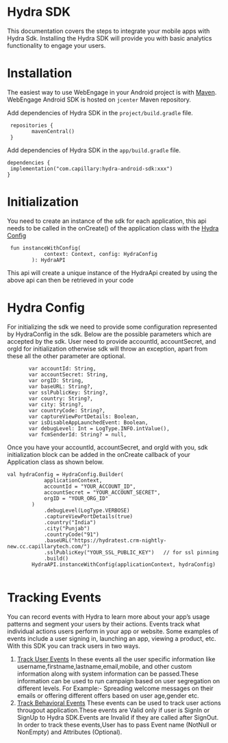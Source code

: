 # Hydra SDK

This documentation covers the steps to integrate your mobile apps with Hydra Sdk. Installing the Hydra SDK will provide you with basic analytics functionality to engage your users. 

# Installation

The easiest way to use WebEngage in your Android project is with [Maven](https://maven.apache.org/). WebEngage Android SDK is hosted on `jcenter` Maven repository.

Add dependencies of Hydra SDK in the `project/build.gradle` file.

```
 repositories {
        mavenCentral()
 }
 ```   
 Add dependencies of Hydra SDK in the `app/build.gradle` file.
 
 ```
 dependencies {
  implementation("com.capillary:hydra-android-sdk:xxx")
 }
 ```
 

# Initialization

You need to create an instance of the sdk for each application, this api needs to be called in the onCreate() of the application class with the [Hydra Config](README.md#hydra-config)

```
 fun instanceWithConfig(
            context: Context, config: HydraConfig
        ): HydraAPI
```
This api will create a unique instance of the HydraApi created by using the above api can then be retrieved in your code 

# Hydra Config
For initializing the sdk we need to provide some configuration represented by HydraConfig in the sdk. Below are the possible parameters which are accepted by the sdk. User need to provide accountId, accountSecret, and orgId for initialization otherwise sdk will throw an exception, apart from these all the other parameter are optional. 

```
       var accountId: String,
       var accountSecret: String,
       var orgID: String,
       var baseURL: String?,
       var sslPublicKey: String?,
       var country: String?,
       var city: String?,
       var countryCode: String?,
       var captureViewPortDetails: Boolean,
       var isDisableAppLaunchedEvent: Boolean,
       var debugLevel: Int = LogType.INFO.intValue(),
       var fcmSenderId: String? = null,
```

Once you have your accountId, accountSecret, and orgId with you, sdk initialization block can be added in the onCreate callback of your Application class as shown below.
```
val hydraConfig = HydraConfig.Builder(
            applicationContext,
            accountId = "YOUR_ACCOUNT_ID",
            accountSecret = "YOUR_ACCOUNT_SECRET",
            orgID = "YOUR_ORG_ID"
        )
            .debugLevel(LogType.VERBOSE)
            .captureViewPortDetails(true)
            .country("India")
            .city("Punjab")
            .countryCode("91")
            .baseURL("https://hydratest.crm-nightly-new.cc.capillarytech.com/")
            .sslPublicKey("YOUR_SSL_PUBLIC_KEY")   // for ssl pinning
            .build()
        HydraAPI.instanceWithConfig(applicationContext, hydraConfig)
        
  ```

# Tracking Events
You can record events with Hydra to learn more about your app’s usage patterns and segment your users by their actions.
Events track what individual actions users perform in your app or website. Some examples of events include a user signing in, launching an app, viewing a product, etc. With this SDK you can track users in two ways.

1. [Track User Events](track-user-events.md#track-user-events) In these events all the user specific information like username,firstname,lastname,email,mobile, and other custom information along with system information can be passed.These information can be used to run campaign based on user segregation on different levels.
For Example:- Spreading welcome messages on their emails or offering different offers based on user age,gender etc.
2. [Track Behavioral Events](track-behavioral-events.md#track-behavioral-events) These events can be used to track user actions througout application.These events are Valid only if user is SignIn or SignUp to Hydra SDK.Events are Invalid if they are called after SignOut. 
In order to track these events,User has to pass Event name (NotNull or NonEmpty) and Attributes (Optional). 

